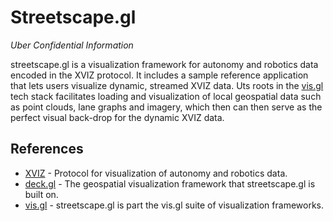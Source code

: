 # Streetscape.gl

*Uber Confidential Information*

streetscape.gl is a visualization framework for autonomy and robotics data encoded in the XVIZ protocol. It includes a sample reference application that lets users visualize dynamic, streamed XVIZ data. Uts roots in the [vis.gl](http://vis.gl) tech stack facilitates loading and visualization of local geospatial data such as point clouds, lane graphs and imagery, which then can then serve as the perfect visual back-drop for the dynamic XVIZ data.

## References

* [XVIZ](http://xviz.org) - Protocol for visualization of autonomy and robotics data.
* [deck.gl](http://deck.gl) - The geospatial visualization framework that streetscape.gl is built on.
* [vis.gl](http://vis.gl) - streetscape.gl is part the vis.gl suite of visualization frameworks.
